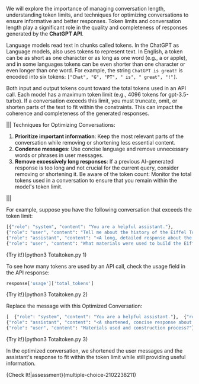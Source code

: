 We will explore the importance of managing conversation length, understanding token limits, and techniques for optimizing conversations to ensure informative and better responses. Token limits and conversation length play a significant role in the quality and completeness of responses generated by the **ChatGPT API**.  


Language models read text in chunks called tokens. In the ChatGPT as Language models, also uses tokens to represent text. In English, a token can be as short as one character or as long as one word (e.g., a or apple), and in some languages tokens can be even shorter than one character or even longer than one word. For example, the string `ChatGPT is great!` is encoded into six tokens: `["Chat", "G", "PT", " is", " great", "!"]`.


Both input and output tokens count toward the total tokens used in an API call. Each model has a maximum token limit (e.g., 4096 tokens for gpt-3.5-turbo). If a conversation exceeds this limit, you must truncate, omit, or shorten parts of the text to fit within the constraints. This can impact the coherence and completeness of the generated responses. 

|||
Techniques for Optimizing Conversations:

1. **Prioritize important information**: Keep the most relevant parts of the conversation while removing or shortening less essential content.
2. **Condense messages**: Use concise language and remove unnecessary words or phrases in user messages.
3. **Remove excessively long responses**: If a previous AI-generated response is too long and not crucial for the current query, consider removing or shortening it.
Be aware of the token count: Monitor the total tokens used in a conversation to ensure that you remain within the model's token limit.

|||

For example, suppose you have the following conversation that exceeds the token limit:
```python
[{"role": "system", "content": "You are a helpful assistant."},  
{"role": "user", "content": "Tell me about the history of the Eiffel Tower and its significance."},  
{"role": "assistant", "content": "<A long, detailed response about the Eiffel Tower's history and significance>"},  
{"role": "user", "content": "What materials were used to build the Eiffel Tower and what was the construction process like?"}]

```
{Try it!}(python3 Totaltoken.py 1)

To see how many tokens are used by an API call, check the usage field in the API response:
```python
response['usage']['total_tokens']
```
{Try it!}(python3 Totaltoken.py 2)


Replace the message with this Optimized Conversation:
```python
[  {"role": "system", "content": "You are a helpful assistant."},  {"role": "user", "content": "Eiffel Tower history and significance?"},  
{"role": "assistant", "content": "<A shortened, concise response about the Eiffel Tower's history and significance>"},  
{"role": "user", "content": "Materials used and construction process?"}]
```
{Try it!}(python3 Totaltoken.py 3)

In the optimized conversation, we shortened the user messages and the assistant's response to fit within the token limit while still providing useful information.


{Check It!|assessment}(multiple-choice-2102238211)
